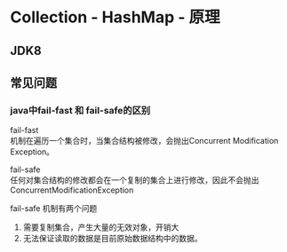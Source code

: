 # Collection - HashMap - 原理

## 




## JDK8



## 常见问题

### java中fail-fast 和 fail-safe的区别

fail-fast  
机制在遍历一个集合时，当集合结构被修改，会抛出Concurrent Modification Exception。

fail-safe  
任何对集合结构的修改都会在一个复制的集合上进行修改，因此不会抛出ConcurrentModificationException

fail-safe 机制有两个问题

1. 需要复制集合，产生大量的无效对象，开销大
2. 无法保证读取的数据是目前原始数据结构中的数据。
